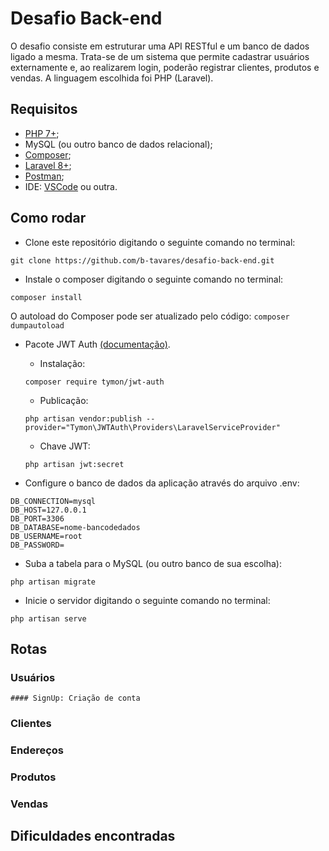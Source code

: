 # Desafio Back-end
O desafio consiste em estruturar uma API RESTful e um banco de dados ligado a mesma. Trata-se de um sistema que permite cadastrar usuários externamente e, ao realizarem login, poderão registrar clientes, produtos e vendas. A linguagem escolhida foi PHP (Laravel).

## Requisitos

- [PHP 7+](https://www.php.net/downloads.php);
- MySQL (ou outro banco de dados relacional);
- [Composer](https://getcomposer.org/);
- [Laravel 8+](https://laravel.com/);
- [Postman](https://www.postman.com/downloads/);
- IDE: [VSCode](https://code.visualstudio.com/download) ou outra.

## Como rodar

- Clone este repositório digitando o seguinte comando no terminal:
```
git clone https://github.com/b-tavares/desafio-back-end.git
```

- Instale o composer digitando o seguinte comando no terminal:
```
composer install
```

O autoload do Composer pode ser atualizado pelo código:
    ```
    composer dumpautoload
    ```
    
- Pacote JWT Auth [(documentação)](https://jwt-auth.readthedocs.io/en/develop/).
    - Instalação:
    ```
    composer require tymon/jwt-auth
    ```
    - Publicação:
    ```
    php artisan vendor:publish --provider="Tymon\JWTAuth\Providers\LaravelServiceProvider"
    ```
    - Chave JWT:
    ```
    php artisan jwt:secret
    ```
   
- Configure o banco de dados da aplicação através do arquivo .env:
```
DB_CONNECTION=mysql
DB_HOST=127.0.0.1
DB_PORT=3306
DB_DATABASE=nome-bancodedados
DB_USERNAME=root
DB_PASSWORD=
```

- Suba a tabela para o MySQL (ou outro banco de sua escolha):
```
php artisan migrate
```

- Inicie o servidor digitando o seguinte comando no terminal:
```
php artisan serve
```

## Rotas

### Usuários

    #### SignUp: Criação de conta



### Clientes

### Endereços

### Produtos

### Vendas


## Dificuldades encontradas
